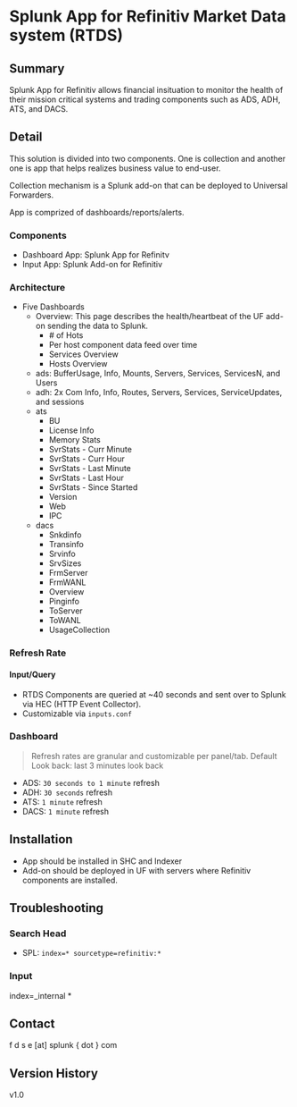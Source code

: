 # Splunk App for Refinitiv Market Data system (RTDS)

## Summary

Splunk App for Refinitiv allows financial insituation to monitor the health of their mission critical systems and trading components such as ADS, ADH, ATS, and DACS.

## Detail

This solution is divided into two components. One is collection and another one is app that helps realizes business value to end-user.

Collection mechanism is a Splunk add-on that can be deployed to Universal Forwarders.

App is comprized of dashboards/reports/alerts.

### Components
- Dashboard App: Splunk App for Refinitv
- Input App: Splunk Add-on for Refinitiv
  
### Architecture

- Five Dashboards
  - Overview: This page describes the health/heartbeat of the UF add-on sending the data to Splunk.
    - \# of Hots
    - Per host component data feed over time
    - Services Overview
    - Hosts Overview
  - ads:  BufferUsage, Info, Mounts, Servers, Services, ServicesN, and Users
  - adh:  2x Com Info, Info, Routes, Servers, Services, ServiceUpdates, and sessions
  - ats
    - BU
    - License Info
    - Memory Stats
    - SvrStats - Curr Minute
    - SvrStats - Curr Hour
    - SvrStats - Last Minute
    - SvrStats - Last Hour
    - SvrStats - Since Started
    - Version
    - Web
    - IPC
  - dacs
    - Snkdinfo
    - Transinfo
    - Srvinfo
    - SrvSizes
    - FrmServer
    - FrmWANL
    - Overview
    - Pinginfo
    - ToServer
    - ToWANL
    - UsageCollection

### Refresh Rate 

#### Input/Query
- RTDS Components are queried at ~40 seconds and sent over to Splunk via HEC (HTTP Event Collector).
- Customizable via `inputs.conf`

### Dashboard

> Refresh rates are granular and customizable per panel/tab.
> Default Look back: last 3 minutes look back 
- ADS: `30 seconds to 1 minute` refresh 
- ADH: `30 seconds` refresh
- ATS: `1 minute` refresh  
- DACS: `1 minute` refresh

## Installation

- App should be installed in SHC and Indexer
- Add-on should be deployed in UF with servers where Refinitiv components are installed.

## Troubleshooting

### Search Head

- SPL: `index=* sourcetype=refinitiv:*`

### Input


index=_internal *

## Contact

f d s e [at] splunk { dot } com

## Version History

v1.0
